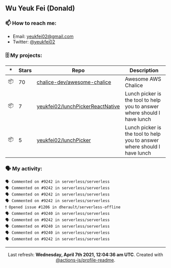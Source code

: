 ## Wu Yeuk Fei (Donald)

### 📫 How to reach me:

- Email: [yeukfei02@gmail.com](yeukfei02@gmail.com)
- Twitter: [@yeukfei02](https://twitter.com/yeukfei02)

### 🗄 My projects:

|*|Stars|Repo|Description|
|---|---|---|---|
| 📦 | 70 | [chalice-dev/awesome-chalice](https://github.com/chalice-dev/awesome-chalice) | Awesome AWS Chalice |
| 📦 | 7 | [yeukfei02/lunchPickerReactNative](https://github.com/yeukfei02/lunchPickerReactNative) | Lunch picker is the tool to help you to answer where should I have lunch |
| 📦 | 5 | [yeukfei02/lunchPicker](https://github.com/yeukfei02/lunchPicker) | Lunch picker is the tool to help you to answer where should I have lunch |

### 🗣 My activity:

```
🗣 Commented on #9242 in serverless/serverless
🗣 Commented on #9242 in serverless/serverless
🗣 Commented on #9242 in serverless/serverless
🗣 Commented on #9242 in serverless/serverless
❗️ Opened issue #1206 in dherault/serverless-offline
🗣 Commented on #9240 in serverless/serverless
🗣 Commented on #9242 in serverless/serverless
🗣 Commented on #9240 in serverless/serverless
🗣 Commented on #9240 in serverless/serverless
🗣 Commented on #9242 in serverless/serverless
```

<!-- <img src="https://github-readme-stats.vercel.app/api?username=yeukfei02&show_icons=true&count_private=true&theme=radical" />

<img src="https://github-readme-stats.vercel.app/api/top-langs/?username=yeukfei02&theme=radical" /> -->

---

<p align="center">Last refresh: <b>Wednesday, April 7th 2021, 12:04:36 am UTC</b>. Created with <a href=https://github.com/marketplace/actions/profile-readme>@actions-js/profile-readme</a>.</p>
